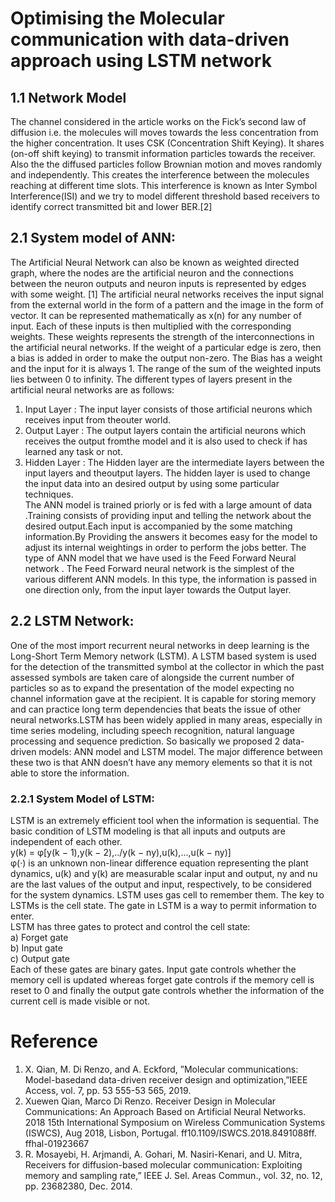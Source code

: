 # Optimising the Molecular communication with data-driven approach using LSTM network
## 1.1 Network Model
The channel considered in the article works on the Fick’s second law of diffusion i.e. the molecules will moves towards the less concentration from the higher concentration. It uses CSK (Concentration Shift Keying).
It shares (on-off shift keying) to transmit information particles towards the receiver. Also the the diffused particles follow Brownian motion and moves randomly and independently. This creates the interference between the molecules reaching at different time slots. This interference is known as Inter Symbol Interference(ISI) and we try to model different threshold based receivers to identify correct transmitted bit and lower BER.[2]
## 2.1 System model of ANN:
The Artificial Neural Network can also be known as weighted directed graph, where the nodes are the artificial neuron and the connections between the neuron outputs and neuron inputs is represented by edges with some weight. [1] The artificial neural networks receives the input signal from the external world in the form of a pattern and the image in the form of vector. It can be represented mathematically as x(n) for any number of input. Each of these inputs is then multiplied with the corresponding weights. These weights represents the strength of the interconnections in the artificial neural networks. If the weight of a particular edge is zero, then a bias is added in order to make the output non-zero. The Bias has a weight and the input for it is always 1. The range of the sum of the weighted inputs lies between 0 to infinity. The different types of layers present in the artificial neural networks are as follows: <br />
1.	Input Layer : The input layer consists of those artificial neurons which receives input from theouter world. <br />
2.	Output Layer : The output layers contain the artificial neurons which receives the output fromthe model and it is also used to check if has learned any task or not. <br />
3.	Hidden Layer : The Hidden layer are the intermediate layers between the input layers and theoutput layers. The hidden layer is used to change the input data into an desired output by using some particular techniques. <br />
The ANN model is trained priorly or is fed with a large amount of data .Training consists of providing input and telling the network about the desired output.Each input is accompanied by the some matching information.By Providing the answers it becomes easy for the model to adjust its internal weightings in order to perform the jobs better. The type of ANN model that we have used is the Feed
Forward Neural network . The Feed Forward neural network is the simplest of the various different ANN models. In this type, the information is passed in one direction only, from the input layer towards the Output layer.
## 2.2	LSTM Network:
One of the most import recurrent neural networks in deep learning is the Long-Short Term Memory network (LSTM). A LSTM based system is used for the detection of the transmitted symbol at the collector in which the past assessed symbols are taken care of alongside the current number of particles so as to expand the presentation of the model expecting no channel information gave at the recipient. It is capable for storing memory and can practice long term dependencies that beats the issue of other neural networks.LSTM has been widely applied in many areas, especially in time series modeling, including speech recognition, natural language processing and sequence prediction. So basically we proposed 2 data-driven models: ANN model and LSTM model. The major difference between these two is that ANN doesn’t have any memory elements so that it is not able to store the information.
### 2.2.1	System Model of LSTM:
LSTM is an extremely efficient tool when the information is sequential. The basic condition of LSTM modeling is that all inputs and outputs are independent of each other. <br />
y(k) = φ[y(k − 1),y(k − 2),../y(k − ny),u(k),...,u(k − ny)] <br />
φ(·) is an unknown non-linear difference equation representing the plant dynamics, u(k) and y(k) are measurable scalar input and output, ny and nu are the last values of the output and input, respectively, to be considered for the system dynamics. LSTM uses gas cell to remember them. The key to LSTMs is the cell state. The gate in LSTM is a way to permit information to enter. <br />
LSTM has three gates to protect and control the cell state: <br />
a)	Forget gate <br />
b)	Input gate <br />
c)	Output gate <br />
Each of these gates are binary gates. Input gate controls whether the memory cell is updated whereas forget gate controls if the memory cell is reset to 0 and finally the output gate controls whether the information of the current cell is made visible or not.
# Reference
1.	X. Qian, M. Di Renzo, and A. Eckford, ”Molecular communications: Model-basedand data-driven receiver design and optimization,”IEEE Access, vol. 7, pp. 53 555-53 565, 2019.
2.	Xuewen Qian, Marco Di Renzo. Receiver Design in Molecular Communications: An Approach Based on
Artificial Neural Networks. 2018 15th International Symposium on Wireless Communication Systems
(ISWCS), Aug 2018, Lisbon, Portugal. ff10.1109/ISWCS.2018.8491088ff. ffhal-01923667
3.	R. Mosayebi, H. Arjmandi, A. Gohari, M. Nasiri-Kenari, and U. Mitra, Receivers for diffusion-based molecular communication: Exploiting memory and sampling rate,” IEEE J. Sel. Areas Commun., vol.
32, no. 12, pp. 23682380, Dec. 2014.
